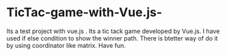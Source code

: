# TicTac-game-with-Vue.js-
Its a test project with vue.js . Its a tic tack game developed by Vue.js. I have used if else condition to show the winner path. There is btetter way of do it by using coordinator like matrix. Have fun.

